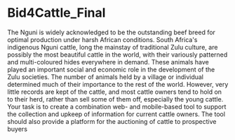 # Bid4Cattle_Final
The Nguni is widely acknowledged to be the outstanding beef breed for optimal production under harsh
African conditions. South Africa's indigenous Nguni cattle, long the mainstay of traditional Zulu culture,
are possibly the most beautiful cattle in the world, with their variously patterned and multi-coloured
hides everywhere in demand. These animals have played an important social and economic role in the
development of the Zulu societies. The number of animals held by a village or individual determined
much of their importance to the rest of the world. However, very little records are kept of the cattle, and
most cattle owners tend to hold on to their herd, rather than sell some of them off, especially the young
cattle. Your task is to create a combination web- and mobile-based tool to support the collection and
upkeep of information for current cattle owners. The tool should also provide a platform for the
auctioning of cattle to prospective buyers
